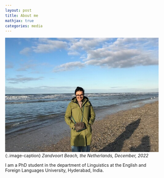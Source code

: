 ```yaml
---
layout: post
title: About me
mathjax: true
categories: media
---
```

![Netherlands](website_profile.jpg) 
{:.image-caption}
*Zandvoort Beach, the Netherlands, December, 2022*

I am a PhD student in the department of Linguistics at the English and Foreign Languages University, Hyderabad, India. 
